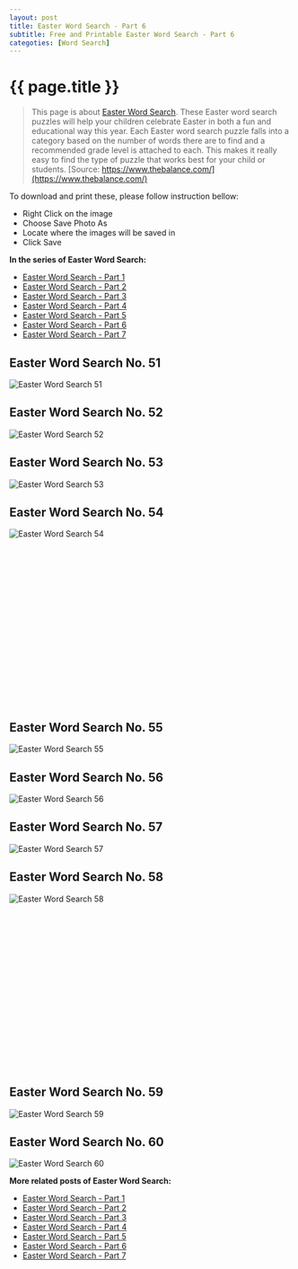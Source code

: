 ```yaml
---
layout: post
title: Easter Word Search - Part 6
subtitle: Free and Printable Easter Word Search - Part 6
categoties: [Word Search]
---
```

{{ page.title }}
================
> This page is about [Easter Word Search](https://freecoloringpages.github.io/). These Easter word search puzzles will help your children celebrate Easter in both a fun and educational way this year. Each Easter word search puzzle falls into a category based on the number of words there are to find and a recommended grade level is attached to each. This makes it really easy to find the type of puzzle that works best for your child or students. [Source: https://www.thebalance.com/](https://www.thebalance.com/)

To download and print these, please follow instruction bellow:
* Right Click on the image 
* Choose Save Photo As 
* Locate where the images will be saved in 
* Click Save

**In the series of Easter Word Search:**

* [Easter Word Search - Part 1](https://freecoloringpages.github.io/2017/12/01/Easter-Word-Search-part-1.html)
* [Easter Word Search - Part 2](https://freecoloringpages.github.io/2017/12/01/Easter-Word-Search-part-2.html)
* [Easter Word Search - Part 3](https://freecoloringpages.github.io/2017/12/01/Easter-Word-Search-part-3.html)
* [Easter Word Search - Part 4](https://freecoloringpages.github.io/2017/12/01/Easter-Word-Search-part-4.html)
* [Easter Word Search - Part 5](https://freecoloringpages.github.io/2017/12/01/Easter-Word-Search-part-5.html)
* [Easter Word Search - Part 6](https://freecoloringpages.github.io/2017/12/01/Easter-Word-Search-part-6.html)
* [Easter Word Search - Part 7](https://freecoloringpages.github.io/2017/12/01/Easter-Word-Search-part-7.html)

## Easter Word Search No. 51
![Easter Word Search 51](https://freecoloringpages.github.io/img2/Easter-Word-Search%20(51).jpg "Easter Word Search 51")

## Easter Word Search No. 52
![Easter Word Search 52](https://freecoloringpages.github.io/img2/Easter-Word-Search%20(52).jpg "Easter Word Search 52")

## Easter Word Search No. 53
![Easter Word Search 53](https://freecoloringpages.github.io/img2/Easter-Word-Search%20(53).jpg "Easter Word Search 53")

## Easter Word Search No. 54
![Easter Word Search 54](https://freecoloringpages.github.io/img2/Easter-Word-Search%20(54).jpg "Easter Word Search 54")

<script async src="//pagead2.googlesyndication.com/pagead/js/adsbygoogle.js"></script><!-- Texxtonly --><ins class="adsbygoogle" style="display:inline-block;width:336px;height:280px" data-ad-client="ca-pub-6753140515841889" data-ad-slot="3207852233"></ins><script>(adsbygoogle = window.adsbygoogle || []).push({}); </script>

## Easter Word Search No. 55
![Easter Word Search 55](https://freecoloringpages.github.io/img2/Easter-Word-Search%20(55).jpg "Easter Word Search 55")

## Easter Word Search No. 56
![Easter Word Search 56](https://freecoloringpages.github.io/img2/Easter-Word-Search%20(56).jpg "Easter Word Search 56")

## Easter Word Search No. 57
![Easter Word Search 57](https://freecoloringpages.github.io/img2/Easter-Word-Search%20(57).jpg "Easter Word Search 57")

## Easter Word Search No. 58
![Easter Word Search 58](https://freecoloringpages.github.io/img2/Easter-Word-Search%20(58).jpg "Easter Word Search 58")

<script async src="//pagead2.googlesyndication.com/pagead/js/adsbygoogle.js"></script><!-- Texxtonly --><ins class="adsbygoogle" style="display:inline-block;width:336px;height:280px" data-ad-client="ca-pub-6753140515841889" data-ad-slot="3207852233"></ins><script>(adsbygoogle = window.adsbygoogle || []).push({}); </script>

## Easter Word Search No. 59
![Easter Word Search 59](https://freecoloringpages.github.io/img2/Easter-Word-Search%20(59).jpg "Easter Word Search 59")

## Easter Word Search No. 60
![Easter Word Search 60](https://freecoloringpages.github.io/img2/Easter-Word-Search%20(60).jpg "Easter Word Search 60")

**More related posts of Easter Word Search:**

* [Easter Word Search - Part 1](https://freecoloringpages.github.io/2017/12/01/Easter-Word-Search-part-1.html)
* [Easter Word Search - Part 2](https://freecoloringpages.github.io/2017/12/01/Easter-Word-Search-part-2.html)
* [Easter Word Search - Part 3](https://freecoloringpages.github.io/2017/12/01/Easter-Word-Search-part-3.html)
* [Easter Word Search - Part 4](https://freecoloringpages.github.io/2017/12/01/Easter-Word-Search-part-4.html)
* [Easter Word Search - Part 5](https://freecoloringpages.github.io/2017/12/01/Easter-Word-Search-part-5.html)
* [Easter Word Search - Part 6](https://freecoloringpages.github.io/2017/12/01/Easter-Word-Search-part-6.html)
* [Easter Word Search - Part 7](https://freecoloringpages.github.io/2017/12/01/Easter-Word-Search-part-7.html)

